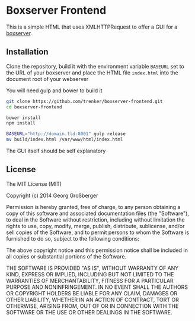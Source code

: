 # Boxserver Frontend

This is a simple HTML that uses XMLHTTPRequest to offer a GUI for a [boxserver](https://github.com/trenker/boxserver).

## Installation

Clone the repository, build it with the environment variable `BASEURL` set to the URL of your boxserver and place the HTML file `index.html` into the document root of your webserver

You will need gulp and bower to build it

```bash
git clone https://github.com/trenker/boxserver-frontend.git
cd boxserver-frontend

bower install
npm install

BASEURL="http://domain.tld:8001" gulp release
mv build/index.html /var/www/html/index.html
```

The GUI itself should be self explanatory

## License

The MIT License (MIT)

Copyright (c) 2014 Georg Großberger

Permission is hereby granted, free of charge, to any person obtaining a copy
of this software and associated documentation files (the "Software"), to deal
in the Software without restriction, including without limitation the rights
to use, copy, modify, merge, publish, distribute, sublicense, and/or sell
copies of the Software, and to permit persons to whom the Software is
furnished to do so, subject to the following conditions:

The above copyright notice and this permission notice shall be included in
all copies or substantial portions of the Software.

THE SOFTWARE IS PROVIDED "AS IS", WITHOUT WARRANTY OF ANY KIND, EXPRESS OR
IMPLIED, INCLUDING BUT NOT LIMITED TO THE WARRANTIES OF MERCHANTABILITY,
FITNESS FOR A PARTICULAR PURPOSE AND NONINFRINGEMENT. IN NO EVENT SHALL THE
AUTHORS OR COPYRIGHT HOLDERS BE LIABLE FOR ANY CLAIM, DAMAGES OR OTHER
LIABILITY, WHETHER IN AN ACTION OF CONTRACT, TORT OR OTHERWISE, ARISING FROM,
OUT OF OR IN CONNECTION WITH THE SOFTWARE OR THE USE OR OTHER DEALINGS IN
THE SOFTWARE.
